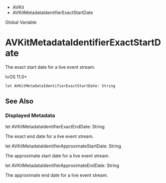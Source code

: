 

- AVKit
-  AVKitMetadataIdentifierExactStartDate 

Global Variable

# AVKitMetadataIdentifierExactStartDate

The exact start date for a live event stream.

tvOS 11.0+

``` source
let AVKitMetadataIdentifierExactStartDate: String
```

## See Also

### Displayed Metadata

let AVKitMetadataIdentifierExactEndDate: String

The exact end date for a live event stream.

let AVKitMetadataIdentifierApproximateStartDate: String

The approximate start date for a live event stream.

let AVKitMetadataIdentifierApproximateEndDate: String

The approximate end date for a live event stream.

